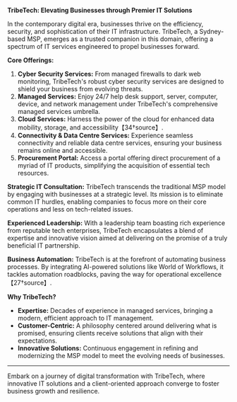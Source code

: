 
**TribeTech: Elevating Businesses through Premier IT Solutions**

In the contemporary digital era, businesses thrive on the efficiency, security, and sophistication of their IT infrastructure. TribeTech, a Sydney-based MSP, emerges as a trusted companion in this domain, offering a spectrum of IT services engineered to propel businesses forward.

**Core Offerings:**
1. **Cyber Security Services:** From managed firewalls to dark web monitoring, TribeTech's robust cyber security services are designed to shield your business from evolving threats.
2. **Managed Services:** Enjoy 24/7 help desk support, server, computer, device, and network management under TribeTech's comprehensive managed services umbrella.
3. **Cloud Services:** Harness the power of the cloud for enhanced data mobility, storage, and accessibility【34†source】.
4. **Connectivity & Data Centre Services:** Experience seamless connectivity and reliable data centre services, ensuring your business remains online and accessible.
5. **Procurement Portal:** Access a portal offering direct procurement of a myriad of IT products, simplifying the acquisition of essential tech resources.

**Strategic IT Consultation:**
TribeTech transcends the traditional MSP model by engaging with businesses at a strategic level. Its mission is to eliminate common IT hurdles, enabling companies to focus more on their core operations and less on tech-related issues.

**Experienced Leadership:**
With a leadership team boasting rich experience from reputable tech enterprises, TribeTech encapsulates a blend of expertise and innovative vision aimed at delivering on the promise of a truly beneficial IT partnership.

**Business Automation:**
TribeTech is at the forefront of automating business processes. By integrating AI-powered solutions like World of Workflows, it tackles automation roadblocks, paving the way for operational excellence【27†source】.


**Why TribeTech?**
- **Expertise:** Decades of experience in managed services, bringing a modern, efficient approach to IT management.
- **Customer-Centric:** A philosophy centered around delivering what is promised, ensuring clients receive solutions that align with their expectations.
- **Innovative Solutions:** Continuous engagement in refining and modernizing the MSP model to meet the evolving needs of businesses.

---

Embark on a journey of digital transformation with TribeTech, where innovative IT solutions and a client-oriented approach converge to foster business growth and resilience.